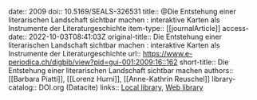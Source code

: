 date:: 2009
doi:: 10.5169/SEALS-326531
title:: @Die Entstehung einer literarischen Landschaft sichtbar machen : interaktive Karten als Instrumente der Literaturgeschichte
item-type:: [[journalArticle]]
access-date:: 2022-10-03T08:41:03Z
original-title:: Die Entstehung einer literarischen Landschaft sichtbar machen : interaktive Karten als Instrumente der Literaturgeschichte
url:: https://www.e-periodica.ch/digbib/view?pid=gui-001:2009:16::162
short-title:: Die Entstehung einer literarischen Landschaft sichtbar machen
authors:: [[Barbara Piatti]], [[Lorenz Hurni]], [[Anne-Kathrin Reuschel]]
library-catalog:: DOI.org (Datacite)
links:: [Local library](zotero://select/groups/2386895/items/9LVRFDQ7), [Web library](https://www.zotero.org/groups/2386895/items/9LVRFDQ7)
